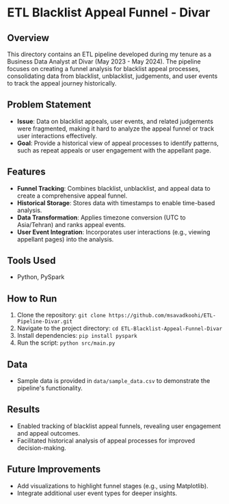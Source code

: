 # ETL Blacklist Appeal Funnel - Divar

## Overview
This directory contains an ETL pipeline developed during my tenure as a Business Data Analyst at Divar (May 2023 - May 2024). The pipeline focuses on creating a funnel analysis for blacklist appeal processes, consolidating data from blacklist, unblacklist, judgements, and user events to track the appeal journey historically.

## Problem Statement
- **Issue**: Data on blacklist appeals, user events, and related judgements were fragmented, making it hard to analyze the appeal funnel or track user interactions effectively.
- **Goal**: Provide a historical view of appeal processes to identify patterns, such as repeat appeals or user engagement with the appellant page.

## Features
- **Funnel Tracking**: Combines blacklist, unblacklist, and appeal data to create a comprehensive appeal funnel.
- **Historical Storage**: Stores data with timestamps to enable time-based analysis.
- **Data Transformation**: Applies timezone conversion (UTC to Asia/Tehran) and ranks appeal events.
- **User Event Integration**: Incorporates user interactions (e.g., viewing appellant pages) into the analysis.

## Tools Used
- Python, PySpark

## How to Run
1. Clone the repository: `git clone https://github.com/msavadkoohi/ETL-Pipeline-Divar.git`
2. Navigate to the project directory: `cd ETL-Blacklist-Appeal-Funnel-Divar`
3. Install dependencies: `pip install pyspark`
4. Run the script: `python src/main.py`

## Data
- Sample data is provided in `data/sample_data.csv` to demonstrate the pipeline's functionality.

## Results
- Enabled tracking of blacklist appeal funnels, revealing user engagement and appeal outcomes.
- Facilitated historical analysis of appeal processes for improved decision-making.

## Future Improvements
- Add visualizations to highlight funnel stages (e.g., using Matplotlib).
- Integrate additional user event types for deeper insights.